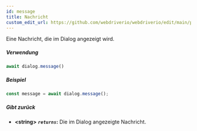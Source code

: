 ```yaml
---
id: message
title: Nachricht
custom_edit_url: https://github.com/webdriverio/webdriverio/edit/main/packages/webdriverio/src/commands/dialog/message.ts
---
```


Eine Nachricht, die im Dialog angezeigt wird.

##### Verwendung

```js
await dialog.message()
```

##### Beispiel

```js title="dialogMessage.js"
const message = await dialog.message();
```

##### Gibt zurück

- **&lt;string&gt;**
            **<code><var>returns</var></code>:**   Die im Dialog angezeigte Nachricht.    